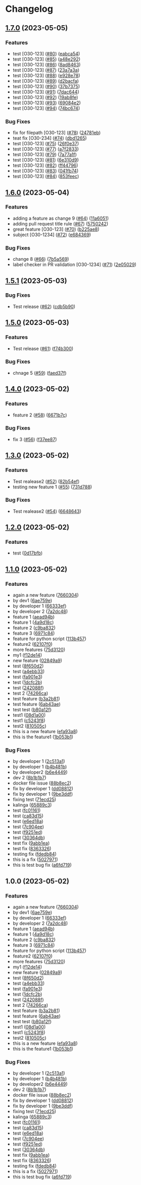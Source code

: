 # Changelog

## [1.7.0](https://github.com/kalingaru48/sample_.net_app/compare/v1.6.0...v1.7.0) (2023-05-05)


### Features

* test [O30-123] ([#80](https://github.com/kalingaru48/sample_.net_app/issues/80)) ([eabca54](https://github.com/kalingaru48/sample_.net_app/commit/eabca548a9735b8d34a0a5f5ec44adc74c3953fb))
* test [O30-123] ([#85](https://github.com/kalingaru48/sample_.net_app/issues/85)) ([a48e292](https://github.com/kalingaru48/sample_.net_app/commit/a48e292c5126d32a8f3a61fb419937b0af0ca8a3))
* test [O30-123] ([#86](https://github.com/kalingaru48/sample_.net_app/issues/86)) ([8ad8463](https://github.com/kalingaru48/sample_.net_app/commit/8ad8463524e9469b89bda8d4df4f1c479cf081ce))
* test [O30-123] ([#87](https://github.com/kalingaru48/sample_.net_app/issues/87)) ([23a7a3a](https://github.com/kalingaru48/sample_.net_app/commit/23a7a3a0090379437b52ba1abbdd312b6fbd4464))
* test [O30-123] ([#88](https://github.com/kalingaru48/sample_.net_app/issues/88)) ([e928e78](https://github.com/kalingaru48/sample_.net_app/commit/e928e7847c63fa66a7af27c27e5c6e3a7ed70a81))
* test [O30-123] ([#89](https://github.com/kalingaru48/sample_.net_app/issues/89)) ([d2bacfa](https://github.com/kalingaru48/sample_.net_app/commit/d2bacfaf1b4229cf0cd962a0c14b5fdc4e1de89f))
* test [O30-123] ([#90](https://github.com/kalingaru48/sample_.net_app/issues/90)) ([37b7375](https://github.com/kalingaru48/sample_.net_app/commit/37b73757e1b94c24fc900e253635da353f4f57ad))
* test [O30-123] ([#91](https://github.com/kalingaru48/sample_.net_app/issues/91)) ([7dac644](https://github.com/kalingaru48/sample_.net_app/commit/7dac644ecf565661f1add007bd34122dddfc5ccc))
* test [O30-123] ([#92](https://github.com/kalingaru48/sample_.net_app/issues/92)) ([19ab8fe](https://github.com/kalingaru48/sample_.net_app/commit/19ab8fe240bfc025741f91ba2de19ae8b590e5a3))
* test [O30-123] ([#93](https://github.com/kalingaru48/sample_.net_app/issues/93)) ([69084e2](https://github.com/kalingaru48/sample_.net_app/commit/69084e26f9ae74dca68763b68f2621b5f91ad980))
* test [O30-123] ([#94](https://github.com/kalingaru48/sample_.net_app/issues/94)) ([74bc674](https://github.com/kalingaru48/sample_.net_app/commit/74bc674e421351787511865d01fd307d6d0b6c1f))


### Bug Fixes

* fix for filepath [O30-123] ([#78](https://github.com/kalingaru48/sample_.net_app/issues/78)) ([24781eb](https://github.com/kalingaru48/sample_.net_app/commit/24781ebc5fe0c483cecb689512028407c73921e2))
* teat fix [O30-234] ([#74](https://github.com/kalingaru48/sample_.net_app/issues/74)) ([dbd1265](https://github.com/kalingaru48/sample_.net_app/commit/dbd1265a319bb183dd093ddf6787d08de9242581))
* test [O30-123] ([#75](https://github.com/kalingaru48/sample_.net_app/issues/75)) ([26f0e37](https://github.com/kalingaru48/sample_.net_app/commit/26f0e37b6ed5ec6a6f4dcd8289c1d8694c763b22))
* test [O30-123] ([#77](https://github.com/kalingaru48/sample_.net_app/issues/77)) ([a7f2833](https://github.com/kalingaru48/sample_.net_app/commit/a7f2833d934027d1cfc59bf45372e1caae808ea0))
* test [O30-123] ([#79](https://github.com/kalingaru48/sample_.net_app/issues/79)) ([7a77a1f](https://github.com/kalingaru48/sample_.net_app/commit/7a77a1f53da2570a065b6748c0731008af0c9a7f))
* test [O30-123] ([#81](https://github.com/kalingaru48/sample_.net_app/issues/81)) ([6e310d9](https://github.com/kalingaru48/sample_.net_app/commit/6e310d927ad58fd915741032b38137ffe792c98d))
* test [O30-123] ([#82](https://github.com/kalingaru48/sample_.net_app/issues/82)) ([ff44796](https://github.com/kalingaru48/sample_.net_app/commit/ff44796ef1bdeffd3a17479a6b514f462f1a2caa))
* test [O30-123] ([#83](https://github.com/kalingaru48/sample_.net_app/issues/83)) ([041fb74](https://github.com/kalingaru48/sample_.net_app/commit/041fb746718fb5fdc1c719295e024138c040c3b8))
* test [O30-123] ([#84](https://github.com/kalingaru48/sample_.net_app/issues/84)) ([853feec](https://github.com/kalingaru48/sample_.net_app/commit/853feec2b1da862fa2bd7fd0ee3fe9cd6ea1de10))

## [1.6.0](https://github.com/kalingaru48/sample_.net_app/compare/v1.5.1...v1.6.0) (2023-05-04)


### Features

* adding a feature as change 9 ([#64](https://github.com/kalingaru48/sample_.net_app/issues/64)) ([11a6051](https://github.com/kalingaru48/sample_.net_app/commit/11a605124b08a28b871a94a00834d609379450f6))
* adding pull request title rule ([#67](https://github.com/kalingaru48/sample_.net_app/issues/67)) ([5750242](https://github.com/kalingaru48/sample_.net_app/commit/5750242e36bddcd8153f3d4ca4c39d0ff10c7888))
* great feature [O30-123] ([#70](https://github.com/kalingaru48/sample_.net_app/issues/70)) ([b225ae8](https://github.com/kalingaru48/sample_.net_app/commit/b225ae8e0f8f142b334ffcb4cc167068e5f6a2b9))
* subject [O30-1234] ([#72](https://github.com/kalingaru48/sample_.net_app/issues/72)) ([e684369](https://github.com/kalingaru48/sample_.net_app/commit/e6843694e767b24d0d6c8cac44bf27f98956fafd))


### Bug Fixes

* change 8 ([#66](https://github.com/kalingaru48/sample_.net_app/issues/66)) ([7b5a569](https://github.com/kalingaru48/sample_.net_app/commit/7b5a569d059d14b881e4daf875d92d93d6bc4937))
* label checker in PR validation [O30-1234] ([#71](https://github.com/kalingaru48/sample_.net_app/issues/71)) ([2e05029](https://github.com/kalingaru48/sample_.net_app/commit/2e050297144c1e90fe44da864af5e74bde6dcaec))

## [1.5.1](https://github.com/kalingaru48/sample_.net_app/compare/v1.5.0...v1.5.1) (2023-05-03)


### Bug Fixes

* Test release ([#62](https://github.com/kalingaru48/sample_.net_app/issues/62)) ([cdb5b90](https://github.com/kalingaru48/sample_.net_app/commit/cdb5b9037f7ea8af7859a55ced834935bff7f1e8))

## [1.5.0](https://github.com/kalingaru48/sample_.net_app/compare/v1.4.0...v1.5.0) (2023-05-03)


### Features

* Test release ([#61](https://github.com/kalingaru48/sample_.net_app/issues/61)) ([f74b300](https://github.com/kalingaru48/sample_.net_app/commit/f74b3007fd4d17e94aeddaba9db6bc529004d804))


### Bug Fixes

* chnage 5 ([#59](https://github.com/kalingaru48/sample_.net_app/issues/59)) ([faed37f](https://github.com/kalingaru48/sample_.net_app/commit/faed37fb1a395b8e3653794a428136e2b6465e4c))

## [1.4.0](https://github.com/kalingaru48/sample_.net_app/compare/v1.3.0...v1.4.0) (2023-05-02)


### Features

* feature 2 ([#58](https://github.com/kalingaru48/sample_.net_app/issues/58)) ([6671b7c](https://github.com/kalingaru48/sample_.net_app/commit/6671b7cb580783f2fc6381cbd23ab0e084d54c04))


### Bug Fixes

* fix 3 ([#56](https://github.com/kalingaru48/sample_.net_app/issues/56)) ([f37ee87](https://github.com/kalingaru48/sample_.net_app/commit/f37ee870beb610a74cc7bada06788b5f49a3ceee))

## [1.3.0](https://github.com/kalingaru48/sample_.net_app/compare/v1.2.0...v1.3.0) (2023-05-02)


### Features

* Test realease2 ([#52](https://github.com/kalingaru48/sample_.net_app/issues/52)) ([82b54ef](https://github.com/kalingaru48/sample_.net_app/commit/82b54ef95d45e78d66045fad46e902ea8151d952))
* testing new feature 1 ([#55](https://github.com/kalingaru48/sample_.net_app/issues/55)) ([731d788](https://github.com/kalingaru48/sample_.net_app/commit/731d788d1dd1991d3fd43b9ec29b1509fe77f299))


### Bug Fixes

* Test realease2 ([#54](https://github.com/kalingaru48/sample_.net_app/issues/54)) ([6648643](https://github.com/kalingaru48/sample_.net_app/commit/664864341d58a30124efbc223760574692c016f3))

## [1.2.0](https://github.com/kalingaru48/sample_.net_app/compare/v1.1.0...v1.2.0) (2023-05-02)


### Features

* test ([0d17bfb](https://github.com/kalingaru48/sample_.net_app/commit/0d17bfb239a2fe1a4f404c590d425f6473ad85ce))

## [1.1.0](https://github.com/kalingaru48/sample_.net_app/compare/v1.0.0...v1.1.0) (2023-05-02)


### Features

* again a new feature ([7660304](https://github.com/kalingaru48/sample_.net_app/commit/7660304cbc75895feeaafdd9d5f7584b79913879))
* by dev1 ([6ae759e](https://github.com/kalingaru48/sample_.net_app/commit/6ae759e052b86577b8a941d2e7910355cdd3b287))
* by developer 1 ([66333ef](https://github.com/kalingaru48/sample_.net_app/commit/66333ef3c19e8eb73a5c4f2edae5b0c4e6ae0989))
* by developer 2 ([7a2dc48](https://github.com/kalingaru48/sample_.net_app/commit/7a2dc480149d0f03756c930f0c267aeb38efc8fb))
* feature 1 ([aead94b](https://github.com/kalingaru48/sample_.net_app/commit/aead94b5f77d7aeacb119b788afd1ff4ec6635c3))
* feature 1 ([4a9d18c](https://github.com/kalingaru48/sample_.net_app/commit/4a9d18c5988280c437b5772bdabad47aec9fcb9c))
* feature 2 ([c9ba832](https://github.com/kalingaru48/sample_.net_app/commit/c9ba83278b4b034979835e44be0e881b685befed))
* feature 3 ([6971c84](https://github.com/kalingaru48/sample_.net_app/commit/6971c84b4ff5b2c524ff54542b92b0d95539fc65))
* feature for python script ([113b457](https://github.com/kalingaru48/sample_.net_app/commit/113b4574bcf8220dc3a48475ac457ef9ac702297))
* feature2 ([62107f0](https://github.com/kalingaru48/sample_.net_app/commit/62107f01ab07ac06637bbc2e62dcfc80b0bf14f5))
* more features ([75d3120](https://github.com/kalingaru48/sample_.net_app/commit/75d3120f540eb8883e78b09507669ed7821ff24d))
* my1 ([f12de14](https://github.com/kalingaru48/sample_.net_app/commit/f12de14b0523eda1e48641134d5253d35fc3a56f))
* new feature ([02849a9](https://github.com/kalingaru48/sample_.net_app/commit/02849a9b14235a4255b27d080abb9d6fe69d91fd))
* test ([8f650d2](https://github.com/kalingaru48/sample_.net_app/commit/8f650d2c11dc99defd7ef070b47e93cbfaa10600))
* test ([a4ebb33](https://github.com/kalingaru48/sample_.net_app/commit/a4ebb33ca3b006ab4f5b8ddf859499572e55224a))
* test ([fa901e3](https://github.com/kalingaru48/sample_.net_app/commit/fa901e37716d58392b9b88ff53ec418a384d419b))
* test ([1dcfc2b](https://github.com/kalingaru48/sample_.net_app/commit/1dcfc2bde367b61bc95ff9817b4a476b9025c916))
* test ([242088f](https://github.com/kalingaru48/sample_.net_app/commit/242088ff875c0b712bdc552abdb54c775206d70f))
* test 2 ([74266ca](https://github.com/kalingaru48/sample_.net_app/commit/74266ca8ff85f429290967d1540e14986d230a4c))
* test feature ([b3a2b81](https://github.com/kalingaru48/sample_.net_app/commit/b3a2b817ae6727291bba54b0c587cceeaddd4ce8))
* test feature ([6ab43ae](https://github.com/kalingaru48/sample_.net_app/commit/6ab43aea8ff4e32846b8131dba7a420d7eca4c21))
* test test ([b80a12f](https://github.com/kalingaru48/sample_.net_app/commit/b80a12f8b671387091948b9368be764e1eb7bcbe))
* test1 ([08d1a00](https://github.com/kalingaru48/sample_.net_app/commit/08d1a0084f2179504de8858fce936da509138a07))
* test1 ([c5243f8](https://github.com/kalingaru48/sample_.net_app/commit/c5243f8e2336347ae3446a4fabb8564375018e51))
* test2 ([810505c](https://github.com/kalingaru48/sample_.net_app/commit/810505c9dfb18050f5939cfe7582cd101775ce3a))
* this is a new feature ([efa93a8](https://github.com/kalingaru48/sample_.net_app/commit/efa93a8993688be4d2fa751ea400cdb4fc8842bf))
* this is the feature1 ([1b053b1](https://github.com/kalingaru48/sample_.net_app/commit/1b053b10a389abeec676178d4f53f7ff2bdcaedd))


### Bug Fixes

* by developer 1 ([2c513a1](https://github.com/kalingaru48/sample_.net_app/commit/2c513a102656c8d07987e7d3e2d4ab7a2738691d))
* by developer 1 ([b4b481b](https://github.com/kalingaru48/sample_.net_app/commit/b4b481b90da7cd32cb9b3a070aea024396fa5842))
* by developer2 ([b6e4449](https://github.com/kalingaru48/sample_.net_app/commit/b6e444958d3e3d84026fa2927cda5a7659df5545))
* dev 2 ([8b1b1b7](https://github.com/kalingaru48/sample_.net_app/commit/8b1b1b72653cfff7b31c274dfcebc5cb0fd4c467))
* docker file issue ([88b8ec2](https://github.com/kalingaru48/sample_.net_app/commit/88b8ec2fec8fa1700cc49d32772743a56c745fa6))
* fix by developer 1 ([dd08812](https://github.com/kalingaru48/sample_.net_app/commit/dd08812b78042eb5c702a3ebfba63f18260b0b88))
* fix by developer 1 ([9be3ddf](https://github.com/kalingaru48/sample_.net_app/commit/9be3ddf95cfda63d70557063994833bc8fdc11d4))
* fixing test ([71ecd25](https://github.com/kalingaru48/sample_.net_app/commit/71ecd25f73cf5ddc8dff6e6c799494922d14ff9c))
* kalinga ([65889c3](https://github.com/kalingaru48/sample_.net_app/commit/65889c383138db0b5929dbea86617fed654dd5de))
* test ([fc01161](https://github.com/kalingaru48/sample_.net_app/commit/fc01161cd075e77e24f23c1dc28ce98645d22e09))
* test ([ca83d15](https://github.com/kalingaru48/sample_.net_app/commit/ca83d15cf2acb7be95dbc0d1fe5111d6bc7df1e8))
* test ([e6ed18a](https://github.com/kalingaru48/sample_.net_app/commit/e6ed18a18a5408f9be68618d0118b69323269e4e))
* test ([7c904ee](https://github.com/kalingaru48/sample_.net_app/commit/7c904eebd25a7e407ee820e22f8657c4dd3bdc49))
* test ([f9251ed](https://github.com/kalingaru48/sample_.net_app/commit/f9251ede7e4dd9852e295d629d2e31ccf51bd47d))
* test ([30364db](https://github.com/kalingaru48/sample_.net_app/commit/30364db37de42d0f7bed970768646ba31ce91124))
* test fix ([9abb1ea](https://github.com/kalingaru48/sample_.net_app/commit/9abb1ea9ec1947913d30120487ab3998b2bd0586))
* test fix ([8363326](https://github.com/kalingaru48/sample_.net_app/commit/8363326a6ce0b108764e64033c4e12a0e76481f9))
* testing fix ([fdedb84](https://github.com/kalingaru48/sample_.net_app/commit/fdedb845bae29fdffa73fc9a197dac4f3eb24349))
* this is a fix ([5027971](https://github.com/kalingaru48/sample_.net_app/commit/50279713e25b702ad5200c0fb1b6cf64f3884e83))
* this is test bug fix ([a6fd719](https://github.com/kalingaru48/sample_.net_app/commit/a6fd719f1b98aadd2e110c98b0a7f5966872c742))

## 1.0.0 (2023-05-02)


### Features

* again a new feature ([7660304](https://github.com/kalingaru48/sample_.net_app/commit/7660304cbc75895feeaafdd9d5f7584b79913879))
* by dev1 ([6ae759e](https://github.com/kalingaru48/sample_.net_app/commit/6ae759e052b86577b8a941d2e7910355cdd3b287))
* by developer 1 ([66333ef](https://github.com/kalingaru48/sample_.net_app/commit/66333ef3c19e8eb73a5c4f2edae5b0c4e6ae0989))
* by developer 2 ([7a2dc48](https://github.com/kalingaru48/sample_.net_app/commit/7a2dc480149d0f03756c930f0c267aeb38efc8fb))
* feature 1 ([aead94b](https://github.com/kalingaru48/sample_.net_app/commit/aead94b5f77d7aeacb119b788afd1ff4ec6635c3))
* feature 1 ([4a9d18c](https://github.com/kalingaru48/sample_.net_app/commit/4a9d18c5988280c437b5772bdabad47aec9fcb9c))
* feature 2 ([c9ba832](https://github.com/kalingaru48/sample_.net_app/commit/c9ba83278b4b034979835e44be0e881b685befed))
* feature 3 ([6971c84](https://github.com/kalingaru48/sample_.net_app/commit/6971c84b4ff5b2c524ff54542b92b0d95539fc65))
* feature for python script ([113b457](https://github.com/kalingaru48/sample_.net_app/commit/113b4574bcf8220dc3a48475ac457ef9ac702297))
* feature2 ([62107f0](https://github.com/kalingaru48/sample_.net_app/commit/62107f01ab07ac06637bbc2e62dcfc80b0bf14f5))
* more features ([75d3120](https://github.com/kalingaru48/sample_.net_app/commit/75d3120f540eb8883e78b09507669ed7821ff24d))
* my1 ([f12de14](https://github.com/kalingaru48/sample_.net_app/commit/f12de14b0523eda1e48641134d5253d35fc3a56f))
* new feature ([02849a9](https://github.com/kalingaru48/sample_.net_app/commit/02849a9b14235a4255b27d080abb9d6fe69d91fd))
* test ([8f650d2](https://github.com/kalingaru48/sample_.net_app/commit/8f650d2c11dc99defd7ef070b47e93cbfaa10600))
* test ([a4ebb33](https://github.com/kalingaru48/sample_.net_app/commit/a4ebb33ca3b006ab4f5b8ddf859499572e55224a))
* test ([fa901e3](https://github.com/kalingaru48/sample_.net_app/commit/fa901e37716d58392b9b88ff53ec418a384d419b))
* test ([1dcfc2b](https://github.com/kalingaru48/sample_.net_app/commit/1dcfc2bde367b61bc95ff9817b4a476b9025c916))
* test ([242088f](https://github.com/kalingaru48/sample_.net_app/commit/242088ff875c0b712bdc552abdb54c775206d70f))
* test 2 ([74266ca](https://github.com/kalingaru48/sample_.net_app/commit/74266ca8ff85f429290967d1540e14986d230a4c))
* test feature ([b3a2b81](https://github.com/kalingaru48/sample_.net_app/commit/b3a2b817ae6727291bba54b0c587cceeaddd4ce8))
* test feature ([6ab43ae](https://github.com/kalingaru48/sample_.net_app/commit/6ab43aea8ff4e32846b8131dba7a420d7eca4c21))
* test test ([b80a12f](https://github.com/kalingaru48/sample_.net_app/commit/b80a12f8b671387091948b9368be764e1eb7bcbe))
* test1 ([08d1a00](https://github.com/kalingaru48/sample_.net_app/commit/08d1a0084f2179504de8858fce936da509138a07))
* test1 ([c5243f8](https://github.com/kalingaru48/sample_.net_app/commit/c5243f8e2336347ae3446a4fabb8564375018e51))
* test2 ([810505c](https://github.com/kalingaru48/sample_.net_app/commit/810505c9dfb18050f5939cfe7582cd101775ce3a))
* this is a new feature ([efa93a8](https://github.com/kalingaru48/sample_.net_app/commit/efa93a8993688be4d2fa751ea400cdb4fc8842bf))
* this is the feature1 ([1b053b1](https://github.com/kalingaru48/sample_.net_app/commit/1b053b10a389abeec676178d4f53f7ff2bdcaedd))


### Bug Fixes

* by developer 1 ([2c513a1](https://github.com/kalingaru48/sample_.net_app/commit/2c513a102656c8d07987e7d3e2d4ab7a2738691d))
* by developer 1 ([b4b481b](https://github.com/kalingaru48/sample_.net_app/commit/b4b481b90da7cd32cb9b3a070aea024396fa5842))
* by developer2 ([b6e4449](https://github.com/kalingaru48/sample_.net_app/commit/b6e444958d3e3d84026fa2927cda5a7659df5545))
* dev 2 ([8b1b1b7](https://github.com/kalingaru48/sample_.net_app/commit/8b1b1b72653cfff7b31c274dfcebc5cb0fd4c467))
* docker file issue ([88b8ec2](https://github.com/kalingaru48/sample_.net_app/commit/88b8ec2fec8fa1700cc49d32772743a56c745fa6))
* fix by developer 1 ([dd08812](https://github.com/kalingaru48/sample_.net_app/commit/dd08812b78042eb5c702a3ebfba63f18260b0b88))
* fix by developer 1 ([9be3ddf](https://github.com/kalingaru48/sample_.net_app/commit/9be3ddf95cfda63d70557063994833bc8fdc11d4))
* fixing test ([71ecd25](https://github.com/kalingaru48/sample_.net_app/commit/71ecd25f73cf5ddc8dff6e6c799494922d14ff9c))
* kalinga ([65889c3](https://github.com/kalingaru48/sample_.net_app/commit/65889c383138db0b5929dbea86617fed654dd5de))
* test ([fc01161](https://github.com/kalingaru48/sample_.net_app/commit/fc01161cd075e77e24f23c1dc28ce98645d22e09))
* test ([ca83d15](https://github.com/kalingaru48/sample_.net_app/commit/ca83d15cf2acb7be95dbc0d1fe5111d6bc7df1e8))
* test ([e6ed18a](https://github.com/kalingaru48/sample_.net_app/commit/e6ed18a18a5408f9be68618d0118b69323269e4e))
* test ([7c904ee](https://github.com/kalingaru48/sample_.net_app/commit/7c904eebd25a7e407ee820e22f8657c4dd3bdc49))
* test ([f9251ed](https://github.com/kalingaru48/sample_.net_app/commit/f9251ede7e4dd9852e295d629d2e31ccf51bd47d))
* test ([30364db](https://github.com/kalingaru48/sample_.net_app/commit/30364db37de42d0f7bed970768646ba31ce91124))
* test fix ([9abb1ea](https://github.com/kalingaru48/sample_.net_app/commit/9abb1ea9ec1947913d30120487ab3998b2bd0586))
* test fix ([8363326](https://github.com/kalingaru48/sample_.net_app/commit/8363326a6ce0b108764e64033c4e12a0e76481f9))
* testing fix ([fdedb84](https://github.com/kalingaru48/sample_.net_app/commit/fdedb845bae29fdffa73fc9a197dac4f3eb24349))
* this is a fix ([5027971](https://github.com/kalingaru48/sample_.net_app/commit/50279713e25b702ad5200c0fb1b6cf64f3884e83))
* this is test bug fix ([a6fd719](https://github.com/kalingaru48/sample_.net_app/commit/a6fd719f1b98aadd2e110c98b0a7f5966872c742))
